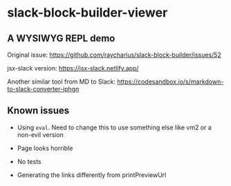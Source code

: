# slack-block-builder-viewer

## A WYSIWYG REPL demo

Original issue: https://github.com/raycharius/slack-block-builder/issues/52

jsx-slack version: https://jsx-slack.netlify.app/

Another similar tool from MD to Slack: https://codesandbox.io/s/markdown-to-slack-converter-iphgn


## Known issues

* Using `eval`. Need to change this to use something else like vm2 or a non-evil version

* Page looks horrible

* No tests

* Generating the links differently from printPreviewUrl

